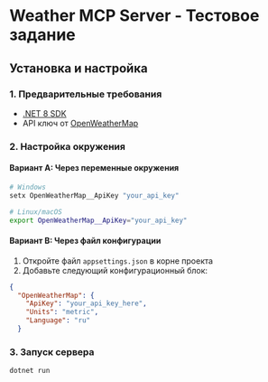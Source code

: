 # Weather MCP Server - Тестовое задание

## Установка и настройка

### 1. Предварительные требования
- [.NET 8 SDK](https://dotnet.microsoft.com/download)
- API ключ от [OpenWeatherMap](https://openweathermap.org/api)

### 2. Настройка окружения

#### Вариант A: Через переменные окружения
```bash
# Windows
setx OpenWeatherMap__ApiKey "your_api_key"

# Linux/macOS
export OpenWeatherMap__ApiKey="your_api_key"
```

#### Вариант B: Через файл конфигурации

1. Откройте файл `appsettings.json` в корне проекта
2. Добавьте следующий конфигурационный блок:

```json
{
  "OpenWeatherMap": {
    "ApiKey": "your_api_key_here",
    "Units": "metric",
    "Language": "ru"
  }

```

### 3. Запуск сервера

```bash
dotnet run
```

